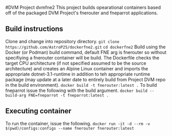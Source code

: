 #DVM Project dvmfne2
This project builds opearational containers based off of the packaged DVM Project's fnerouter and fneparrot applications. 

## Build instructions
Clone and change into repository directory.
```git clone https://github.com/AstroP25/dockerfne2.git```
```cd dockerfne2```
Build using the Docker (or Podman) build command, default FNE arg is fnerouter so without specifiying a fnerouter container will be build. The Dockerfile checks the target CPU architecture (if not specified assumed to be the source architecture) and creates an Alpine Linux container and imports the appropriate dotnet-3.1-runtime in addition to teh appropriate runtime package (may update at a later date to entirely build from Project DVM repo in the build environment).
```docker build -t fnerouter:latest .```
To build fneparrot issue the following with the build argument.
```docker build --build-arg FNE=fneparrot -t fneparrot:latest .```

## Executing container
To run the container, issue the following.
```docker run -it -d --rm -v $(pwd)/configs:configs --name fnerouter fnerouter:latest```